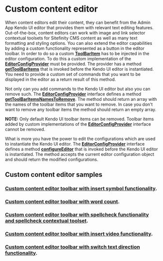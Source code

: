# Custom content editor

When content editors edit their content, they can benefit from the Admin App Kendo UI editor that provides them with relevant text editing features. Out-of-the-box, content editors can work with image and link selector contextual toolsets for Sitefinity CMS content as well as many text formatting and styling options. You can also extend the editor capabilities by adding a custom functionality represented as a button in the editor toolbar. In order to do so a custom [**ToolBarItem**](http://admin-app-extensions-docs.sitefinity.site/interfaces/toolbaritem.html) has to be injected in the editor configuration.
To do this a custom implementation of the [**EditorConfigProvider**](http://admin-app-extensions-docs.sitefinity.site/interfaces/editorconfigprovider.html) must be provided. The provider has a method [**getToolBarItems**](http://admin-app-extensions-docs.sitefinity.site/interfaces/editorconfigprovider.html#gettoolbaritems) that is invoked before the Kendo UI editor is instantiated. You need to provide a custom set of commands that you want to be displayed in the editor as a return result of this method.

Not only can you add commands to the Kendo UI editor but also you can remove such. The [**EditorConfigProvider**](http://admin-app-extensions-docs.sitefinity.site/interfaces/editorconfigprovider.html) interface defines a method [**getToolBarItemsNamesToRemove**](http://admin-app-extensions-docs.sitefinity.site/interfaces/editorconfigprovider.html#gettoolbaritemsnamestoremove). The method should return an array with the names of the toolbar items that you want to remove. In case you don't want to remove any toolbar items the method should return an empty array.

**NOTE:** Only default Kendo UI toolbar items can be removed. Toolbar items added by custom implementations of the [**EditorConfigProvider**](http://admin-app-extensions-docs.sitefinity.site/interfaces/editorconfigprovider.html) interface cannot be removed.

What is more you have the power to edit the configurations which are used to instantiate the Kendo UI editor. The [**EditorConfigProvider**](http://admin-app-extensions-docs.sitefinity.site/interfaces/editorconfigprovider.html) interface defines a method [**configureEditor**](http://admin-app-extensions-docs.sitefinity.site/interfaces/editorconfigprovider.html#configureeditor) that is invoked before the Kendo UI editor is instantiated. The method accepts the current editor configuration object and should return the modified configurations.

## Custom content editor samples

### [Custom content editor toolbar with insert symbol functionality](./insert-symbol/README.md).

### [Custom content editor toolbar with word count](./word-count/README.md).

### [Custom content editor toolbar with spellcheck functionality and spellcheck contextual toolset](./spell-check/README.md).

### [Custom content editor toolbar with insert video functionality](./sitefinity-videos/README.md).

### [Custom content editor toolbar with switch text direction functionality](./switch-text-direction/README.md).
